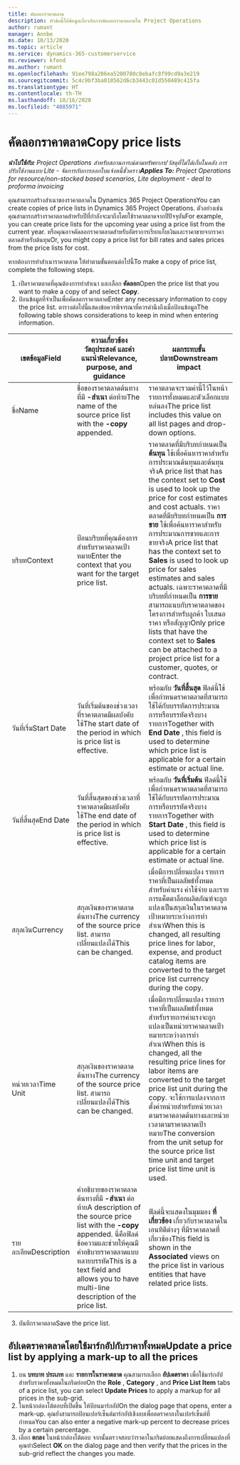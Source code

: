 ```yaml
---
title: คัดลอกราคาตลาด
description: หัวข้อนี้ให้ข้อมูลเกี่ยวกับการคัดลอกราคาตลาดใน Project Operations
author: rumant
manager: Annbe
ms.date: 10/13/2020
ms.topic: article
ms.service: dynamics-365-customerservice
ms.reviewer: kfend
ms.author: rumant
ms.openlocfilehash: 91ee798a206ea5200780c8ebafc8f99cd9a3e219
ms.sourcegitcommit: 5c4c9bf3ba018562d6cb3443c01d550489c415fa
ms.translationtype: HT
ms.contentlocale: th-TH
ms.lasthandoff: 10/16/2020
ms.locfileid: "4085971"
---
```

# <a name="copy-price-lists"></a><span data-ttu-id="4a0a5-103">คัดลอกราคาตลาด</span><span class="sxs-lookup"><span data-stu-id="4a0a5-103">Copy price lists</span></span>

<span data-ttu-id="4a0a5-104">_**นำไปใช้กับ:** Project Operations สำหรับสถานการณ์ตามทรัพยากร/วัสดุที่ไม่ได้เก็บในคลัง การปรับใช้งานแบบ Lite - จัดการกับการออกใบแจ้งหนี้ชั่วคราว_</span><span class="sxs-lookup"><span data-stu-id="4a0a5-104">_**Applies To:** Project Operations for resource/non-stocked based scenarios, Lite deployment - deal to proforma invoicing_</span></span>

<span data-ttu-id="4a0a5-105">คุณสามารถสร้างสำเนาของราคาตลาดใน Dynamics 365 Project Operations</span><span class="sxs-lookup"><span data-stu-id="4a0a5-105">You can create copies of price lists in Dynamics 365 Project Operations.</span></span> <span data-ttu-id="4a0a5-106">ตัวอย่างเช่น คุณสามารถสร้างราคาตลาดสำหรับปีที่กำลังจะมาถึงโดยใช้ราคาตลาดจากปีปัจจุบัน</span><span class="sxs-lookup"><span data-stu-id="4a0a5-106">For example, you can create price lists for the upcoming year using a price list from the current year.</span></span>  <span data-ttu-id="4a0a5-107">หรือคุณอาจคัดลอกราคาตลาดสำหรับอัตราการเรียกเก็บเงินและราคาขายจากราคาตลาดสำหรับต้นทุน</span><span class="sxs-lookup"><span data-stu-id="4a0a5-107">Or, you might copy a price list for bill rates and sales prices from the price lists for cost.</span></span> 

<span data-ttu-id="4a0a5-108">หากต้องการทำสำเนาราคาตลาด ให้ทำตามขั้นตอนต่อไปนี้</span><span class="sxs-lookup"><span data-stu-id="4a0a5-108">To make a copy of price list, complete the following steps.</span></span>

1. <span data-ttu-id="4a0a5-109">เปิดราคาตลาดที่คุณต้องการทำสำเนา และเลือก **คัดลอก**</span><span class="sxs-lookup"><span data-stu-id="4a0a5-109">Open the price list that you want to make a copy of and select **Copy**.</span></span>
2. <span data-ttu-id="4a0a5-110">ป้อนข้อมูลที่จำเป็นเพื่อคัดลอกราคาตลาด</span><span class="sxs-lookup"><span data-stu-id="4a0a5-110">Enter any necessary information to copy the price list.</span></span> <span data-ttu-id="4a0a5-111">ตารางต่อไปนี้แสดงข้อควรพิจารณาที่ควรคำนึงถึงเมื่อป้อนข้อมูล</span><span class="sxs-lookup"><span data-stu-id="4a0a5-111">The following table shows considerations to keep in mind when entering information.</span></span>

| <span data-ttu-id="4a0a5-112">เขตข้อมูล</span><span class="sxs-lookup"><span data-stu-id="4a0a5-112">Field</span></span> | <span data-ttu-id="4a0a5-113">ความเกี่ยวข้อง วัตถุประสงค์ และคำแนะนำ</span><span class="sxs-lookup"><span data-stu-id="4a0a5-113">Relevance, purpose, and guidance</span></span> | <span data-ttu-id="4a0a5-114">ผลกระทบขั้นปลาย</span><span class="sxs-lookup"><span data-stu-id="4a0a5-114">Downstream impact</span></span> |
| --- | --- | --- |
| <span data-ttu-id="4a0a5-115">ชื่อ</span><span class="sxs-lookup"><span data-stu-id="4a0a5-115">Name</span></span> | <span data-ttu-id="4a0a5-116">ชื่อของราคาตลาดต้นทางที่มี **-สำเนา** ต่อท้าย</span><span class="sxs-lookup"><span data-stu-id="4a0a5-116">The name of the source price list with the **-copy** appended.</span></span> | <span data-ttu-id="4a0a5-117">ราคาตลาดจะรวมค่านี้ไว้ในหน้ารายการทั้งหมดและตัวเลือกแบบหล่นลง</span><span class="sxs-lookup"><span data-stu-id="4a0a5-117">The price list includes this value on all list pages and drop-down options.</span></span> |
| <span data-ttu-id="4a0a5-118">บริบท</span><span class="sxs-lookup"><span data-stu-id="4a0a5-118">Context</span></span> | <span data-ttu-id="4a0a5-119">ป้อนบริบทที่คุณต้องการสำหรับราคาตลาดเป้าหมาย</span><span class="sxs-lookup"><span data-stu-id="4a0a5-119">Enter the context that you want for the target price list.</span></span> | <span data-ttu-id="4a0a5-120">ราคาตลาดที่มีบริบทกำหนดเป็น **ต้นทุน** ใช้เพื่อค้นหาราคาสำหรับการประมาณต้นทุนและต้นทุนจริง</span><span class="sxs-lookup"><span data-stu-id="4a0a5-120">A price list that has the context set to **Cost** is used to look up the price for cost estimates and cost actuals.</span></span> <span data-ttu-id="4a0a5-121">ราคาตลาดที่มีบริบทกำหนดเป็น **การขาย** ใช้เพื่อค้นหาราคาสำหรับการประมาณการขายและการขายจริง</span><span class="sxs-lookup"><span data-stu-id="4a0a5-121">A price list that has the context set to **Sales** is used to look up price for sales estimates and sales actuals.</span></span> <span data-ttu-id="4a0a5-122">เฉพาะราคาตลาดที่มีบริบทที่กำหนดเป็น **การขาย** สามารถแนบกับราคาตลาดของโครงการสำหรับลูกค้า ใบเสนอราคา หรือสัญญา</span><span class="sxs-lookup"><span data-stu-id="4a0a5-122">Only price lists that have the context set to **Sales** can be attached to a project price list for a customer, quotes, or contract.</span></span> |
| <span data-ttu-id="4a0a5-123">วันที่เริ่ม</span><span class="sxs-lookup"><span data-stu-id="4a0a5-123">Start Date</span></span> | <span data-ttu-id="4a0a5-124">วันที่เริ่มต้นของช่วงเวลาที่ราคาตลาดมีผลบังคับใช้</span><span class="sxs-lookup"><span data-stu-id="4a0a5-124">The start date of the period in which is price list is effective.</span></span> | <span data-ttu-id="4a0a5-125">พร้อมกับ **วันที่สิ้นสุด** ฟิลด์นี้ใช้เพื่อกำหนดราคาตลาดที่สามารถใช้ได้กับบรรทัดการประมาณการหรือบรรทัดจริงบางรายการ</span><span class="sxs-lookup"><span data-stu-id="4a0a5-125">Together with **End Date** , this field is used to determine which price list is applicable for a certain estimate or actual line.</span></span> |
| <span data-ttu-id="4a0a5-126">วันที่สิ้นสุด</span><span class="sxs-lookup"><span data-stu-id="4a0a5-126">End Date</span></span> | <span data-ttu-id="4a0a5-127">วันที่สิ้นสุดของช่วงเวลาที่ราคาตลาดมีผลบังคับใช้</span><span class="sxs-lookup"><span data-stu-id="4a0a5-127">The end date of the period in which is price list is effective.</span></span> | <span data-ttu-id="4a0a5-128">พร้อมกับ **วันที่เริ่มต้น** ฟิลด์นี้ใช้เพื่อกำหนดราคาตลาดที่สามารถใช้ได้กับบรรทัดการประมาณการหรือบรรทัดจริงบางรายการ</span><span class="sxs-lookup"><span data-stu-id="4a0a5-128">Together with **Start Date** , this field is used to determine which price list is applicable for a certain estimate or actual line.</span></span> |
| <span data-ttu-id="4a0a5-129">สกุลเงิน</span><span class="sxs-lookup"><span data-stu-id="4a0a5-129">Currency</span></span> | <span data-ttu-id="4a0a5-130">สกุลเงินของราคาตลาดต้นทาง</span><span class="sxs-lookup"><span data-stu-id="4a0a5-130">The currency of the source price list.</span></span> <span data-ttu-id="4a0a5-131">สามารถเปลี่ยนแปลงได้</span><span class="sxs-lookup"><span data-stu-id="4a0a5-131">This can be changed.</span></span> | <span data-ttu-id="4a0a5-132">เมื่อมีการเปลี่ยนแปลง รายการราคาที่เป็นผลลัพธ์ทั้งหมดสำหรับค่าแรง ค่าใช้จ่าย และรายการแค็ตตาล็อกผลิตภัณฑ์จะถูกแปลงเป็นสกุลเงินในราคาตลาดเป้าหมายระหว่างการทำสำเนา</span><span class="sxs-lookup"><span data-stu-id="4a0a5-132">When this is changed, all resulting price lines for labor, expense, and product catalog items are converted to the target price list currency during the copy.</span></span> |
| <span data-ttu-id="4a0a5-133">หน่วยเวลา</span><span class="sxs-lookup"><span data-stu-id="4a0a5-133">Time Unit</span></span> | <span data-ttu-id="4a0a5-134">สกุลเงินของราคาตลาดต้นทาง</span><span class="sxs-lookup"><span data-stu-id="4a0a5-134">The currency of the source price list.</span></span> <span data-ttu-id="4a0a5-135">สามารถเปลี่ยนแปลงได้</span><span class="sxs-lookup"><span data-stu-id="4a0a5-135">This can be changed.</span></span> | <span data-ttu-id="4a0a5-136">เมื่อมีการเปลี่ยนแปลง รายการราคาที่เป็นผลลัพธ์ทั้งหมดสำหรับรายการค่าแรงจะถูกแปลงเป็นหน่วยราคาตลาดเป้าหมายระหว่างการทำสำเนา</span><span class="sxs-lookup"><span data-stu-id="4a0a5-136">When this is changed, all the resulting price lines for labor items are converted to the target price list unit during the copy.</span></span> <span data-ttu-id="4a0a5-137">จะใช้การแปลงจากการตั้งค่าหน่วยสำหรับหน่วยเวลาตามราคาตลาดต้นทางและหน่วยเวลาตามราคาตลาดเป้าหมาย</span><span class="sxs-lookup"><span data-stu-id="4a0a5-137">The conversion from the unit setup for the source price list time unit and target price list time unit is used.</span></span> |
| <span data-ttu-id="4a0a5-138">รายละเอียด</span><span class="sxs-lookup"><span data-stu-id="4a0a5-138">Description</span></span> | <span data-ttu-id="4a0a5-139">คำอธิบายของราคาตลาดต้นทางที่มี **-สำเนา** ต่อท้าย</span><span class="sxs-lookup"><span data-stu-id="4a0a5-139">A description of the source price list with the **-copy** appended.</span></span> <span data-ttu-id="4a0a5-140">นี่คือฟิลด์ข้อความและช่วยให้คุณมีคำอธิบายราคาตลาดแบบหลายบรรทัด</span><span class="sxs-lookup"><span data-stu-id="4a0a5-140">This is a text field and allows you to have multi-line description of the price list.</span></span> | <span data-ttu-id="4a0a5-141">ฟิลด์นี้จะแสดงในมุมมอง **ที่เกี่ยวข้อง** เกี่ยวกับราคาตลาดในเอนทิตีต่างๆ ที่มีราคาตลาดที่เกี่ยวข้อง</span><span class="sxs-lookup"><span data-stu-id="4a0a5-141">This field is shown in the **Associated** views on the price list in various entities that have related price lists.</span></span> |

3. <span data-ttu-id="4a0a5-142">บันทึกราคาตลาด</span><span class="sxs-lookup"><span data-stu-id="4a0a5-142">Save the price list.</span></span> 

## <a name="update-a-price-list-by-applying-a-mark-up-to-all-the-prices"></a><span data-ttu-id="4a0a5-143">อัปเดตราคาตลาดโดยใช้มาร์กอัปกับราคาทั้งหมด</span><span class="sxs-lookup"><span data-stu-id="4a0a5-143">Update a price list by applying a mark-up to all the prices</span></span>

1. <span data-ttu-id="4a0a5-144">บน **บทบาท** **ประเภท** และ **รายการในราคาตลาด** คุณสามารถเลือก **อัปเดตราคา** เพื่อใช้มาร์กอัปสำหรับราคาทั้งหมดในกริดย่อย</span><span class="sxs-lookup"><span data-stu-id="4a0a5-144">On the **Role** , **Category** , and **Price List Item** tabs of a price list, you can select **Update Prices** to apply a markup for all prices in the sub-grid.</span></span> 
2. <span data-ttu-id="4a0a5-145">ในหน้ากล่องโต้ตอบที่เปิดขึ้น ให้ป้อนมาร์กอัป</span><span class="sxs-lookup"><span data-stu-id="4a0a5-145">On the dialog page that opens, enter a mark-up.</span></span> <span data-ttu-id="4a0a5-146">คุณยังสามารถป้อนเปอร์เซ็นต์มาร์กอัปเชิงลบเพื่อลดราคาลงในเปอร์เซ็นต์ที่กำหนด</span><span class="sxs-lookup"><span data-stu-id="4a0a5-146">You can also enter a negative mark-up percent to decrease prices by a certain percentage.</span></span> 
3. <span data-ttu-id="4a0a5-147">เลือก **ตกลง** ในหน้ากล่องโต้ตอบ จากนั้นตรวจสอบว่าราคาในกริดย่อยแสดงถึงการเปลี่ยนแปลงที่คุณทำ</span><span class="sxs-lookup"><span data-stu-id="4a0a5-147">Select **OK** on the dialog page and then verify that the prices in the sub-grid reflect the changes you made.</span></span>
